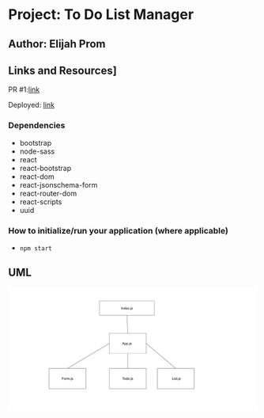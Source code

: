 # Project: To Do List Manager

## Author: Elijah Prom

## Links and Resources]

PR #1:[link](https://github.com/S2Mackinley/todo-codefellows/pull/1)

Deployed: [link](https://s2mackinley.github.io/todo-codefellows/)

### Dependencies

- bootstrap
- node-sass
- react
- react-bootstrap
- react-dom
- react-jsonschema-form
- react-router-dom
- react-scripts
- uuid

### How to initialize/run your application (where applicable)

- `npm start`

## UML

![todo](todo.png)
